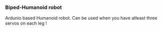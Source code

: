 ### Biped-Humanoid robot

Ardunio based Humanoid robot.
Can be used when you have atleast three servos on each leg !
